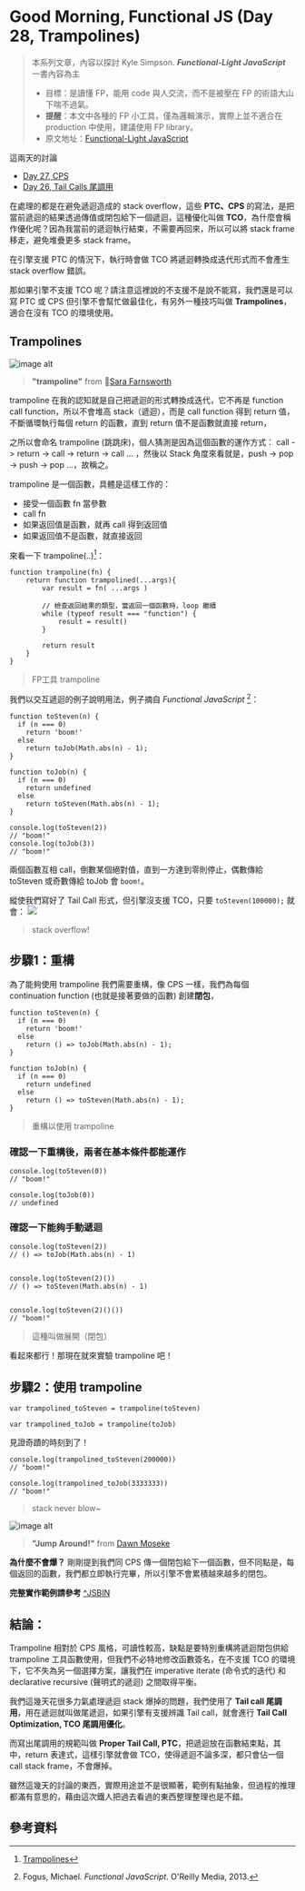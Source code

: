 Good Morning, Functional JS (Day 28, Trampolines)
===
> 本系列文章，內容以探討 Kyle Simpson. ***Functional-Light JavaScript*** 一書內容為主
>* 目標：是讀懂 FP，能用 code 與人交流，而不是被壓在 FP 的術語大山下喘不過氣。
>* **提醒**：本文中各種的 FP 小工具，僅為邏輯演示，實際上並不適合在 production 中使用，建議使用 FP library。
>* 原文地址：[Functional-Light JavaScript](https://github.com/getify/Functional-Light-JS)


這兩天的討論
* [Day 27, CPS](
https://ithelp.ithome.com.tw/articles/10197332)
* [Day 26, Tail Calls 尾調用](https://ithelp.ithome.com.tw/articles/10197230)

在處理的都是在避免遞迴造成的 stack overflow，這些 **PTC、CPS** 的寫法，是把當前遞迴的結果透過傳值或閉包給下一個遞迴，這種優化叫做 **TCO**，為什麼會稱作優化呢？因為我當前的遞迴執行結束，不需要再回來，所以可以將 stack frame 移走，避免堆疊更多 stack frame。

在引擎支援 PTC 的情況下，執行時會做 TCO 將遞迴轉換成迭代形式而不會產生 stack overflow 錯誤。

那如果引擎不支援 TCO 呢？請注意這裡說的不支援不是說不能寫，我們還是可以寫 PTC 或 CPS 但引擎不會幫忙做最佳化，有另外一種技巧叫做 **Trampolines**，適合在沒有 TCO 的環境使用。

## Trampolines
![image alt](https://cdn.dribbble.com/users/597165/screenshots/1835197/me800x600.gif)
> **"trampoline"** from [Sara Farnsworth ](https://dribbble.com/sarafarnsworth)


trampoline 在我的認知就是自己把遞迴的形式轉換成迭代，它不再是 function call function，所以不會堆高 stack（遞迴），而是 call function 得到 return 值，不斷循環執行每個 return 的函數，直到 return 值不是函數就直接 return，

之所以會命名 trampoline (跳跳床)，個人猜測是因為這個函數的運作方式： call -> return -> call -> return -> call ... ，然後以 Stack 角度來看就是，push -> pop -> push -> pop ...，故稱之。

trampoline 是一個函數，具體是這樣工作的：
* 接受一個函數 fn 當參數
* call fn
* 如果返回值是函數，就再 call 得到返回值
* 如果返回值不是函數，就直接返回


來看一下 trampoline(..)[^1]：

```
function trampoline(fn) {
    return function trampolined(...args){
        var result = fn( ...args )
        
        // 檢查返回結果的類型，當返回一個函數時，loop 繼續
        while (typeof result === "function") {
            result = result()
        }
        
        return result
    }
}
```
> FP工具 trampoline

我們以交互遞迴的例子說明用法，例子摘自 
*Functional JavaScript* [^2]：

```
function toSteven(n) {
  if (n === 0)
    return 'boom!'
  else
    return toJob(Math.abs(n) - 1);
}

function toJob(n) {
  if (n === 0)
    return undefined
  else
    return toSteven(Math.abs(n) - 1);
}

console.log(toSteven(2))
// "boom!"
console.log(toJob(3))
// "boom!"
```
兩個函數互相 call，倒數某個絕對值，直到一方達到零則停止，偶數傳給 toSteven 或奇數傳給 toJob 會 `boom!`。

縱使我們寫好了 Tail Call 形式，但引擎沒支援 TCO，只要 `toSteven(100000);` 就會：
![](https://i.imgur.com/16lSFLm.png)
> stack overflow!

## 步驟1：重構
為了能夠使用 trampoline 我們需要重構，像 CPS 一樣，我們為每個 continuation function (也就是接著要做的函數) 創建**閉包**，

```
function toSteven(n) {
  if (n === 0)
    return 'boom!'
  else
    return () => toJob(Math.abs(n) - 1);
}

function toJob(n) {
  if (n === 0)
    return undefined
  else
    return () => toSteven(Math.abs(n) - 1);
}
```
> 重構以使用 trampoline


### 確認一下重構後，兩者在基本條件都能運作
```
console.log(toSteven(0))
// "boom!"

console.log(toJob(0))
// undefined
```

### 確認一下能夠手動遞迴
```
console.log(toSteven(2))
// () => toJob(Math.abs(n) - 1)


console.log(toSteven(2)())
// () => toSteven(Math.abs(n) - 1)


console.log(toSteven(2)()())
// "boom!"
```
> 這種叫做展開（閉包）

看起來都行！那現在就來實驗 trampoline 吧！

## 步驟2：使用 trampoline
```
var trampolined_toSteven = trampoline(toSteven)

var trampolined_toJob = trampoline(toJob)
```

見證奇蹟的時刻到了！

```
console.log(trampolined_toSteven(200000))
// "boom!"

console.log(trampolined_toJob(3333333))
// "boom!"
```
> stack never blow~

![image alt](https://cdn.dribbble.com/users/398023/screenshots/3401511/cake-for-dribble_1x.jpg)
> **"Jump Around!"** from [Dawn Moseke](https://dribbble.com/dawnmoseke)

**為什麼不會爆？**
剛剛提到我們同 CPS 傳一個閉包給下一個函數，但不同點是，每個返回的函數，我們都立即執行完畢，所以引擎不會累積越來越多的閉包。

**完整實作範例請參考** [^JSBIN](https://jsbin.com/wuhuzeboxu/edit?js,console)

## 結論：
Trampoline 相對於 CPS 風格，可讀性較高，缺點是要特別重構將遞迴閉包供給 trampoline 工具函數使用，但我們不必特地修改函數簽名，在不支援 TCO 的環境下，它不失為另一個選擇方案，讓我們在 imperative iterate (命令式的迭代) 和 declarative recursive (聲明式的遞迴) 之間取得平衡。

我們這幾天花很多力氣處理遞迴 stack 爆掉的問題，我們使用了 **Tail call 尾調用**，用在遞迴就叫做尾遞迴，如果引擎有支援辨識 Tail call，就會進行 **Tail Call Optimization, TCO 尾調用優化**。

而寫出尾調用的規範叫做 **Proper Tail Call, PTC**，把遞迴放在函數結束點，其中，return 表達式，這樣引擎就會做 TCO，使得遞迴不論多深，都只會佔一個 call stack frame，不會爆掉。

雖然這幾天的討論的東西，實際用途並不是很顯著，範例有點抽象，但過程的推理都滿有意思的，藉由這次鐵人把過去看過的東西整理整理也是不錯。

## 參考資料
[^1]:[Trampolines](https://github.com/getify/Functional-Light-JS/blob/master/manuscript/ch8.md#trampolines)
[^2]:Fogus, Michael. *Functional JavaScript*. O'Reilly Media, 2013.

[^3]: [[翻译] JS的递归与TCO尾调用优化](https://segmentfault.com/a/1190000004018047)

[^4]: [JavaScript 中的递归优化](http://yoyoyohamapi.me/2016/06/28/JavaScript-%E4%B8%AD%E7%9A%84%E9%80%92%E5%BD%92%E4%BC%98%E5%8C%96/)
